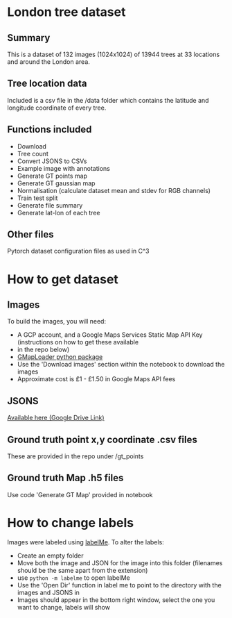 # London tree dataset

## Summary
This is a dataset of 132 images (1024x1024) of 13944 trees at 33 locations and around the London area. 

## Tree location data
Included is a csv file in the /data folder which contains the latitude and longitude coordinate of every tree.

## Functions included
* Download
* Tree count
* Convert JSONS to CSVs
* Example image with annotations
* Generate GT points map
* Generate GT gaussian map
* Normalisation (calculate dataset mean and stdev for RGB channels)
* Train test split
* Generate file summary
* Generate lat-lon of each tree

## Other files
Pytorch dataset configuration files as used in C^3

# How to get dataset

## Images

To build the images, you will need:
* A GCP account, and a Google Maps Services Static Map API Key (instructions on how to get these available 
* in the repo below)
* [GMapLoader python package](https://github.com/cormac-rynne/gmaploader)
* Use the 'Download images' section within the notebook to download the images
* Approximate cost is £1 - £1.50 in Google Maps API fees

## JSONS
[Available here (Google Drive Link)](https://drive.google.com/drive/folders/1YsdnD7_sKK98rDQVZ7zoyYmGOv0FVOXW?usp=sharing)

## Ground truth point x,y coordinate .csv files
These are provided in the repo under /gt_points

## Ground truth Map .h5 files
Use code 'Generate GT Map' provided in notebook

# How to change labels
Images were labeled using [labelMe](https://github.com/wkentaro/labelme). To alter the labels:
* Create an empty folder
* Move both the image and JSON for the image into this folder (filenames should be the same apart from the extension)
* use ```python -m labelme``` to open labelMe
* Use the 'Open Dir' function in label me to point to the directory with the images and JSONS in
* Images should appear in the bottom right window, select the one you want to change, labels will show